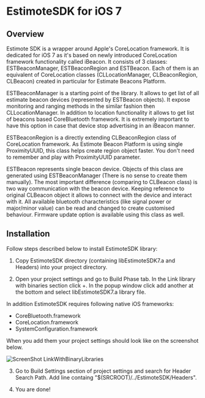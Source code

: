 EstimoteSDK for iOS 7
=======

Overview
-------

Estimote SDK is a wrapper around Apple's CoreLocation framework. It is dedicated for iOS 7 as it's based on newly introduced CoreLocation framework functionality called iBeacon. It consists of 3 classes: ESTBeaconManager, ESTBeaconRegion and ESTBeacon. Each of them is an equivalent of CoreLocation classes (CLLocationManager, CLBeaconRegion, CLBeacon) created in particular for Estimate Beacons Platform.

ESTBeaconManager is a starting point of the library. It allows to get list of all estimate beacon devices (represented by ESTBeacon objects). It expose monitoring and ranging methods in the similar fashion then CLLocationManager. In addition to location functionality it allows to get list of beacons based CoreBluetooth framework. It is extremely important to have this option in case that device stop advertising in an iBeacon manner.

ESTBeaconRegion is a directly extending CLBeaconRegion class of CoreLocation framework. As Estimote Beacon Platform is using single ProximityUUID, this class helps create region object faster. You don't need to remember and play with ProximityUUID parameter.

ESTBeacon represents single beacon device. Objects of this class are generated using ESTBeaconManager (There is no sense to create them manually). The most important difference (comparing to CLBeacon class) is two way communication with the beacon device. Keeping reference to original CLBeacon object it allows to connect with the device and interact with it. All available bluetooth characteristics (like signal power or major/minor value) can be read and changed to create customised behaviour. Firmware update option is available using this class as well. 


Installation
-------

Follow steps described below to install EstimoteSDK library:

1. Copy EstimoteSDK directory (containing libEstimoteSDK7.a and Headers) into your project directory.

2. Open your project settings and go to Build Phase tab. In the Link library with binaries section click +. In the popup window click add another at the bottom and select libEstimoteSDK7.a library file.

In addition EstimoteSDK requires following native iOS frameworks:
* CoreBluetooth.framework
* CoreLocation.framework
* SystemConfiguration.framework

When you add them your project settings should look like on the screenshot below.

![ScreenShot LinkWithBinaryLibraries](http://estimote.com/api/CoreBluetoothScreenShot.png)

3. Go to Build Settings section of project settings and search for Header Search Path. Add line containg "$(SRCROOT)/../EstimoteSDK/Headers".

4. You are done!
 